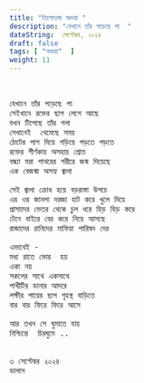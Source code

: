 ```yaml
---
title: "তিলোত্তমা অভয়া "
description: "যেখানে তাঁর পড়েছে পা  "
dateString:  সেপ্টেম্বর, ২০২৪
draft: false
tags: [ "অভয়া"  ]
weight: 11
---
```



<pre>


যেখানে তাঁর পড়েছে পা 
সেইখানে রক্তের ছাপ লেগে আছে 
যখন টিপেছে তাঁর গলা 
সেখানেই  থেমেছে সময় 
ঠোটের পাশ দিয়ে গড়িয়ে পড়তে পড়তে  
রক্তের শীর্ণকায় অসহায় শ্রোত 
বন্ধ্যা মরা পাথরের শরীরে জন্ম দিয়েছে 
এক বেজন্মা অসহ্য জ্বালা  

সেই জ্বালা ক্রোধ হয়ে বড়রাস্তা উপচে  
এর ওর জানলা দরজা হাট করে খুলে দিয়ে 
প্রাসাদের ভেতর থেকে চুল ধরে হিড় হিড় করে 
টেনে বাইরে বের করে নিয়ে আসছে 
রাজাদের রানিদের মাফিয়া পারিষদ দের 

এভাবেই - 
মধ্য রাতে ভোর  হয় 
একা নয়
সকলের সাথে একসাথে 
পাখীটির ডানার আদরে 
লক্ষীর পায়ের ছাপ গৃহস্থ বাড়িতে 
বার বার ফিরে ফিরে আসে 

আর তখন সে ঘুমাতে যায় 
নিশ্চিন্তে  চিরঘুমে ..


৩ সেপ্টেম্বর ২০২৪ 
ডালাস 
<pre>
